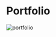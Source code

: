 # Portfolio
![portfolio](https://github.com/7Gloria/Portfolio/assets/96525844/102b4a40-044d-42d8-a2ca-1ca84f013ddb)


